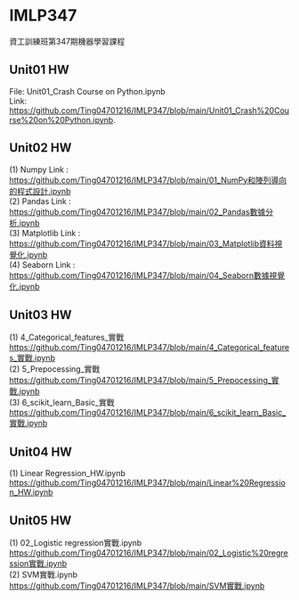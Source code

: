 # IMLP347
資工訓練班第347期機器學習課程

## Unit01 HW ##
  File: Unit01_Crash Course on Python.ipynb  <br>
  Link: https://github.com/Ting04701216/IMLP347/blob/main/Unit01_Crash%20Course%20on%20Python.ipynb. <br>

## Unit02 HW ##
  (1) Numpy Link : <br>
      https://github.com/Ting04701216/IMLP347/blob/main/01_NumPy和陣列導向的程式設計.ipynb <br>
  (2) Pandas Link : <br>
      https://github.com/Ting04701216/IMLP347/blob/main/02_Pandas數據分析.ipynb <br>
  (3) Matplotlib Link : <br>
      https://github.com/Ting04701216/IMLP347/blob/main/03_Matplotlib資料視覺化.ipynb <br>
  (4) Seaborn Link : <br>
      https://github.com/Ting04701216/IMLP347/blob/main/04_Seaborn數據視覺化.ipynb
     
## Unit03 HW ##
  (1) 4_Categorical_features_實戰 <br>
      https://github.com/Ting04701216/IMLP347/blob/main/4_Categorical_features_實戰.ipynb <br>
  (2) 5_Prepocessing_實戰 <br>
      https://github.com/Ting04701216/IMLP347/blob/main/5_Prepocessing_實戰.ipynb <br>
  (3) 6_scikit_learn_Basic_實戰 <br>
      https://github.com/Ting04701216/IMLP347/blob/main/6_scikit_learn_Basic_實戰.ipynb <br>

## Unit04 HW ##
  (1) Linear Regression_HW.ipynb <br>
      https://github.com/Ting04701216/IMLP347/blob/main/Linear%20Regression_HW.ipynb <br>

## Unit05 HW ##
  (1) 02_Logistic regression實戰.ipynb <br>
      https://github.com/Ting04701216/IMLP347/blob/main/02_Logistic%20regression實戰.ipynb <br>
  (2) SVM實戰.ipynb <br>
      https://github.com/Ting04701216/IMLP347/blob/main/SVM實戰.ipynb <br>
